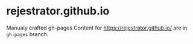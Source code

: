 # rejestrator.github.io
Manualy crafted gh-pages
Content for https://rejestrator.github.io/ are in `gh-pages` branch.
